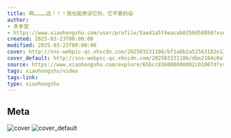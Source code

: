 ```yaml
---
title: 啊…………这！！！我也能原谅它的，它不臭的😄
author:
- 多多宝
- https://www.xiaohongshu.com/user/profile/5ae41a5f4eacab0350d58050?xsec_token=undefined
created: 2025-03-23T00:00:00
modified: 2025-03-23T00:00:00
cover: http://sns-webpic-qc.xhscdn.com/202503231106/bf1a8b2a52563182e1335f467445e354/1040g00830um1lt7358004a4t17d5v02gsop7h2o!nc_n_webp_prv_1
cover_default: http://sns-webpic-qc.xhscdn.com/202503231106/dbe2184c0a70a9ec256f91bfd5957233/1040g00830um1lt7358004a4t17d5v02gsop7h2o!nc_n_webp_mw_1
source: https://www.xiaohongshu.com/explore/65bcc836000000002c01007d?xsec_token=ABPhmAC1YaT2kFv_r4GEJLEQN6RGoMuAgPK_FObdPwwfo=
tags: xiaohongshu/video
tags-link:
type: xiaohongshu
---
```


## Meta

![cover](http://sns-webpic-qc.xhscdn.com/202503231106/bf1a8b2a52563182e1335f467445e354/1040g00830um1lt7358004a4t17d5v02gsop7h2o!nc_n_webp_prv_1)
![cover_default](http://sns-webpic-qc.xhscdn.com/202503231106/dbe2184c0a70a9ec256f91bfd5957233/1040g00830um1lt7358004a4t17d5v02gsop7h2o!nc_n_webp_mw_1)

